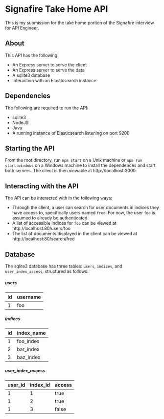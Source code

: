 # Signafire Take Home API

This is my submission for the take home portion of the Signafire interview for API Engineer.

## About

This API has the following:

- An Express server to serve the client
- An Express server to serve the data
- A sqlite3 database
- Interaction with an Elasticsearch instance

## Dependencies

The following are required to run the API:

- sqlite3
- NodeJS
- Java
- A running instance of Elasticsearch listening on port 9200

## Starting the API

From the root directory, run `npm start` on a Unix machine or `npm run start:windows` on a Windows machine to install the dependences and start both servers. The client is then viewable at http://localhost:3000.

## Interacting with the API

The API can be interacted with in the following ways:

- Through the client, a user can search for user documents in indices they have access to, specifically users named `fred`. For now, the user `foo` is assumed to already be authenticated.
- A list of accessible indices for `foo` can be viewed at http://localhost:80/users/foo
- The list of documents displayed in the client can be viewed at http://localhost:80/search/fred

## Database

The sqlite3 database has three tables: `users`, `indices`, and `user_index_access`, structured as follows:

##### users

| id  | username |
| --- | -------- |
| 1   | foo      |

##### indices

| id  | index_name |
| --- | ---------- |
| 1   | foo_index  |
| 2   | bar_index  |
| 3   | baz_index  |

##### user_index_access

| user_id | index_id | access |
| ------- | -------- | ------ |
| 1       | 1        | true   |
| 1       | 2        | true   |
| 1       | 3        | false  |
